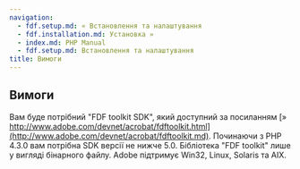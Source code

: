 ```yaml
---
navigation:
  - fdf.setup.md: « Встановлення та налаштування
  - fdf.installation.md: Установка »
  - index.md: PHP Manual
  - fdf.setup.md: Встановлення та налаштування
title: Вимоги
---
```

## Вимоги

Вам буде потрібний "FDF toolkit SDK", який доступний за посиланням [» http://www.adobe.com/devnet/acrobat/fdftoolkit.html](http://www.adobe.com/devnet/acrobat/fdftoolkit.md). Починаючи з PHP 4.3.0 вам потрібна SDK версії не нижче 5.0. Бібліотека "FDF toolkit" лише у вигляді бінарного файлу. Adobe підтримує Win32, Linux, Solaris та AIX.
